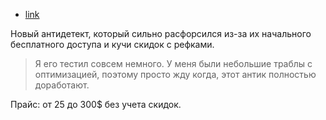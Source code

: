 - [link](https://undetectable.io)

Новый антидетект, который сильно расфорсился из-за их начального бесплатного доступа и кучи скидок с рефками. 

> Я его тестил совсем немного. У меня были небольшие траблы с оптимизацией, поэтому просто жду когда, этот антик полностью доработают.

Прайс: от 25 до 300$ без учета скидок.